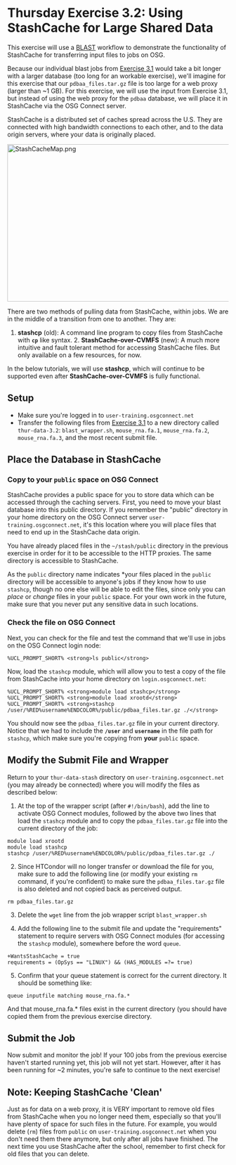 Thursday Exercise 3.2: Using StashCache for Large Shared Data
=============================================================


This exercise will use a [BLAST](http://blast.ncbi.nlm.nih.gov/Blast.cgi?CMD=Web&PAGE_TYPE=BlastHome) workflow to demonstrate the functionality of StashCache for transferring input files to jobs on OSG.

Because our individual blast jobs from [Exercise 3.1](/user-school/2017/materials/day4/part3-ex1-blast-proxy.md) would take a bit longer with a larger database (too long for an workable exercise), we'll imagine for this exercise that our `pdbaa_files.tar.gz` file is too large for a web proxy (larger than ~1 GB). For this exercise, we will use the input from Exercise 3.1, but instead of using the web proxy for the `pdbaa` database, we will place it in StashCache via the OSG Connect server.

StashCache is a distributed set of caches spread across the U.S. They are connected with high bandwidth connections to each other, and to the data origin servers, where your data is originally placed.

<img src="%ATTACHURLPATH%/StashCacheMap.png" alt="StashCacheMap.png" width='680' height='358' />

There are two methods of pulling data from StashCache, within jobs. We are in the middle of a transition from one to another. They are:

1.  **stashcp** (old): A command line program to copy files from StashCache with **`cp`** like syntax. 2. **StashCache-over-CVMFS** (new): A much more intuitive and fault tolerant method for accessing StashCache files. But only available on a few resources, for now.

In the below tutorials, we will use **stashcp**, which will continue to be supported even after **StashCache-over-CVMFS** is fully functional.

Setup
-----

-   Make sure you're logged in to `user-training.osgconnect.net`
-   Transfer the following files from [Exercise 3.1](/user-school/2017/materials/day4/part3-ex1-blast-proxy.md) to a new directory called `thur-data-3.2`: `blast_wrapper.sh`, `mouse_rna.fa.1`, `mouse_rna.fa.2`, `mouse_rna.fa.3`, and the most recent submit file.

Place the Database in StashCache
--------------------------------

### Copy to your `public` space on OSG Connect

StashCache provides a public space for you to store data which can be accessed through the caching servers. First, you need to move your blast database into this public directory. If you remember the "public" directory in your home directory on the OSG Connect server `user-training.osgconnect.net`, it's this location where you will place files that need to end up in the StashCache data origin.

You have already placed files in the `~/stash/public` directory in the previous exercise in order for it to be accessible to the HTTP proxies. The same directory is accessible to StashCache.

As the `public` directory name indicates \*your files placed in the `public` directory will be accessible to anyone's jobs if they know how to use `stashcp`, though no one else will be able to edit the files, since only you can *place* or *change* files in your `public` space. For your own work in the future, make sure that you never put any sensitive data in such locations.

### Check the file on OSG Connect

Next, you can check for the file and test the command that we'll use in jobs on the OSG Connect login node:

``` console
%UCL_PROMPT_SHORT% <strong>ls public</strong>
```

Now, load the `stashcp` module, which will allow you to test a copy of the file from StashCache into your home directory on `login.osgconnect.net`:

``` console
%UCL_PROMPT_SHORT% <strong>module load stashcp</strong>
%UCL_PROMPT_SHORT% <strong>module load xrootd</strong>
%UCL_PROMPT_SHORT% <strong>stashcp /user/%RED%username%ENDCOLOR%/public/pdbaa_files.tar.gz ./</strong>
```

You should now see the `pdbaa_files.tar.gz` file in your current directory. Notice that we had to include the **`/user`** and **`username`** in the file path for `stashcp`, which make sure you're copying from **your** `public` space.

Modify the Submit File and Wrapper
----------------------------------

Return to your `thur-data-stash` directory on `user-training.osgconnect.net` (you may already be connected) where you will modify the files as described below:

1. At the top of the wrapper script (after `#!/bin/bash`), add the line to activate OSG Connect modules, followed by the above two lines that load the `stashcp` module and to copy the `pdbaa_files.tar.gz` file into the current directory of the job:

``` file
module load xrootd
module load stashcp
stashcp /user/%RED%username%ENDCOLOR%/public/pdbaa_files.tar.gz ./
```

2. Since HTCondor will no longer transfer or download the file for you, make sure to add the following line (or modify your existing `rm` command, if you're confident) to make sure the `pdbaa_files.tar.gz` file is also deleted and not copied back as perceived output.

``` file
rm pdbaa_files.tar.gz
```

3. Delete the `wget` line from the job wrapper script `blast_wrapper.sh`

4. Add the following line to the submit file and update the "requirements" statement to require servers with OSG Connect modules (for accessing the `stashcp` module), somewhere before the word `queue`.

``` file
+WantsStashCache = true
requirements = (OpSys == "LINUX") && (HAS_MODULES =?= true)
```

5. Confirm that your queue statement is correct for the current directory. It should be something like:

``` file
queue inputfile matching mouse_rna.fa.*
```

And that mouse\_rna.fa.\* files exist in the current directory (you should have copied them from the previous exercise directory.

Submit the Job
--------------

Now submit and monitor the job! If your 100 jobs from the previous exercise haven't started running yet, this job will not yet start. However, after it has been running for ~2 minutes, you're safe to continue to the next exercise!

Note: Keeping StashCache 'Clean'
--------------------------------

Just as for data on a web proxy, it is VERY important to remove old files from StashCache when you no longer need them, especially so that you'll have plenty of space for such files in the future. For example, you would delete (`rm`) files from `public` on `user-training.osgconnect.net` when you don't need them there anymore, but only after all jobs have finished. The next time you use StashCache after the school, remember to first check for old files that you can delete.


